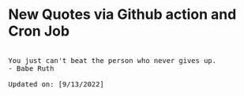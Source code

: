 # New Quotes via Github action and Cron Job

<pre>
<!-- #quote -->
You just can't beat the person who never gives up.
- Babe Ruth

Updated on: [9/13/2022]
<!-- #quoteEnd -->
</pre>
